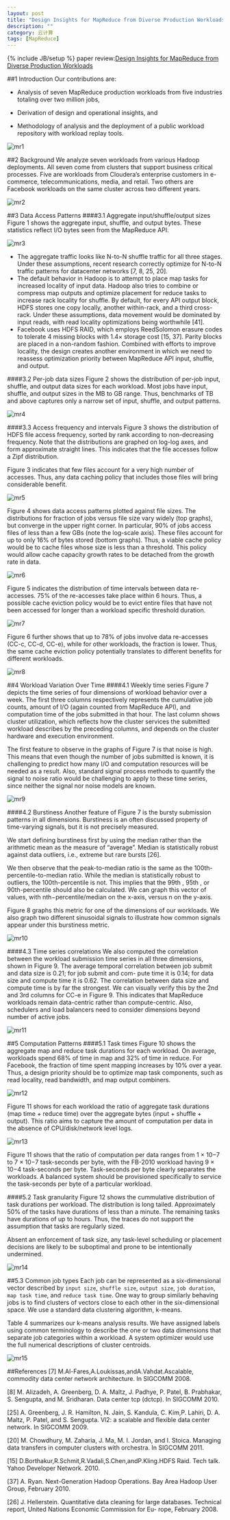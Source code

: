 ```yaml
---
layout: post
title: "Design Insights for MapReduce from Diverse Production Workloads"
description: ""
category: 云计算
tags: [MapReduce]
---
```

{% include JB/setup %}
paper review:[Design Insights for MapReduce from Diverse Production Workloads
](http://www.eecs.berkeley.edu/Pubs/TechRpts/2012/EECS-2012-17.pdf)

<!--break-->
##1 Introduction
Our contributions are:


* Analysis of seven MapReduce production workloads from five industries totaling over two million jobs,

* Derivation of design and operational insights, and

* Methodology of analysis and the deployment of a public workload repository with workload replay tools.
![mr1](/assets/2013-08-18-design-insights-for-mapreduce/mr1.png)

##2 Background
We analyze seven workloads from various Hadoop deployments. All seven come from clusters that support business critical processes. Five are workloads from Cloudera’s enterprise customers in e-commerce, telecommunications, media, and retail. Two others are Facebook workloads on the same cluster across two different years.

![mr2](/assets/2013-08-18-design-insights-for-mapreduce/mr2.png)

##3 Data Access Patterns
####3.1 Aggregate input/shuffle/output sizes
Figure 1 shows the aggregate input, shuffle, and output bytes. These statistics reflect I/O bytes seen from the MapReduce API.

![mr3](/assets/2013-08-18-design-insights-for-mapreduce/mr3.png)

* The aggregate traffic looks like N-to-N shuffle traffic for all three stages. Under these assumptions, recent research correctly optimize for N-to-N traffic patterns for datacenter networks [7, 8, 25, 20].
* The default behavior in Hadoop is to attempt to place map tasks for increased locality of input data. Hadoop also tries to combine or compress map outputs and optimize placement for reduce tasks to increase rack locality for shuffle. By default, for every API output block, HDFS stores one copy locally, another within-rack, and a third cross-rack. Under these assumptions, data movement would be dominated by input reads, with read locality optimizations being worthwhile [41]. 
* Facebook uses HDFS RAID, which employs ReedSolomon erasure codes to tolerate 4 missing blocks with 1.4× storage cost [15, 37]. Parity blocks are placed in a non-random fashion. Combined with efforts to improve locality, the design creates another environment in which we need to reassess optimization priority between MapReduce API input, shuffle, and output.

####3.2 Per-job data sizes
Figure 2 shows the distribution of per-job input, shuffle, and output data sizes for each workload. Most jobs have input, shuffle, and output sizes in the MB to GB range. Thus, benchmarks of TB and above captures only a narrow set of input, shuffle, and output patterns.

![mr4](/assets/2013-08-18-design-insights-for-mapreduce/mr4.png)

####3.3 Access frequency and intervals
Figure 3 shows the distribution of HDFS file access frequency, sorted by rank according to non-decreasing frequency. Note that the distributions are graphed on log-log axes, and form approximate straight lines. This indicates that the file accesses follow a Zipf distribution. 

Figure 3 indicates that few files account for a very high number of accesses. Thus, any data caching policy that includes those files will bring considerable benefit.

![mr5](/assets/2013-08-18-design-insights-for-mapreduce/mr5.png)

Figure 4 shows data access patterns plotted against file sizes. The distributions for fraction of jobs versus file size vary widely (top graphs), but converge in the upper right corner. In particular, 90% of jobs access files of less than a few GBs (note the log-scale axis). These files account for up to only 16% of bytes stored (bottom graphs). Thus, a viable cache policy would be to cache files whose size is less than a threshold. This policy would allow cache capacity growth rates to be detached from the growth rate in data.

![mr6](/assets/2013-08-18-design-insights-for-mapreduce/mr6.png)

Figure 5 indicates the distribution of time intervals between data re-accesses. 75% of the re-accesses take place within 6 hours. Thus, a possible cache eviction policy would be to evict entire files that have not been accessed for longer than a workload specific threshold duration.

![mr7](/assets/2013-08-18-design-insights-for-mapreduce/mr7.png)

Figure 6 further shows that up to 78% of jobs involve data re-accesses (CC-c, CC-d, CC-e), while for other workloads, the fraction is lower. Thus, the same cache eviction policy potentially translates to different benefits for different workloads.

![mr8](/assets/2013-08-18-design-insights-for-mapreduce/mr8.png)

##4 Workload Variation Over Time
####4.1 Weekly time series
Figure 7 depicts the time series of four dimensions of workload behavior over a week. The first three columns respectively represents the cumulative job counts, amount of I/O (again counted from MapReduce API), and computation time of the jobs submitted in that hour. The last column shows cluster utilization, which reflects how the cluster services the submitted workload describes by the preceding columns, and depends on the cluster hardware and execution environment.

The first feature to observe in the graphs of Figure 7 is that noise is high. This means that even though the number of jobs submitted is known, it is challenging to predict how many I/O and computation resources will be needed as a result. Also, standard signal process methods to quantify the signal to noise ratio would be challenging to apply to these time series, since neither the signal nor noise models are known.

![mr9](/assets/2013-08-18-design-insights-for-mapreduce/mr9.png)

####4.2 Burstiness
Another feature of Figure 7 is the bursty submission patterns in all dimensions. Burstiness is an often discussed property of time-varying signals, but it is not precisely measured.

We start defining burstiness first by using the median rather than the arithmetic mean as the measure of “average”. Median is statistically robust against data outliers, i.e., extreme but rare bursts [26].

We then observe that the peak-to-median ratio is the same as the 100th-percentile-to-median ratio. While the median is statistically robust to outliers, the 100th-percentile is not. This implies that the 99th , 95th , or 90th-percentile should also be calculated. We can graph this vector of values, with nth−percentile/median on the x-axis, versus n on the  y-axis.

Figure 8 graphs this metric for one of the dimensions of our workloads. We also graph two different sinusoidal signals to illustrate how common signals appear under this burstiness metric.

![mr10](/assets/2013-08-18-design-insights-for-mapreduce/mr10.png)

####4.3 Time series correlations
We also computed the correlation between the workload submission time series in all three dimensions, shown in Figure 9. The average temporal correlation between job submit and data size is 0.21; for job submit and com- pute time it is 0.14; for data size and compute time it is 0.62. The correlation between data size and compute time is by far the strongest. We can visually verify this by the 2nd and 3rd columns for CC-e in Figure 9. This indicates that MapReduce workloads remain data-centric rather than compute-centric. Also, schedulers and load balancers need to consider dimensions beyond number of active jobs.

![mr11](/assets/2013-08-18-design-insights-for-mapreduce/mr11.png)

##5 Computation Patterns
####5.1 Task times
Figure 10 shows the aggregate map and reduce task durations for each workload. On average, workloads spend 68% of time in map and 32% of time in reduce. For Facebook, the fraction of time spent mapping increases by 10% over a year. Thus, a design priority should be to optimize map task components, such as read locality, read bandwidth, and map output combiners.

![mr12](/assets/2013-08-18-design-insights-for-mapreduce/mr12.png)

Figure 11 shows for each workload the ratio of aggregate task durations (map time + reduce time) over the aggregate bytes (input + shuffle + output). This ratio aims to capture the amount of computation per data in the absence of CPU/disk/network level logs. 

![mr13](/assets/2013-08-18-design-insights-for-mapreduce/mr13.png)

Figure 11 shows that the ratio of computation per data ranges from 1 × 10−7 to 7 × 10−7 task-seconds per byte, with the FB-2010 workload having 9 × 10−4 task-seconds per byte. Task-seconds per byte clearly separates the workloads. A balanced system should be provisioned specifically to service the task-seconds per byte of a particular workload.

####5.2 Task granularity
Figure 12 shows the cummulative distribution of task durations per workload. The distribution is long tailed. Approximately 50% of the tasks have durations of less than a minute. The remaining tasks have durations of up to hours. Thus, the traces do not support the assumption that tasks are regularly sized.
Absent an enforcement of task size, any task-level scheduling or placement decisions are likely to be suboptimal and prone to be intentionally undermined. 

![mr14](/assets/2013-08-18-design-insights-for-mapreduce/mr14.png)

##5.3 Common job types
Each job can be represented as a six-dimensional vector described by `input size`, `shuffle size`, `output size`, `job duration`, `map task time`, and `reduce task time`. One way to group similarly behaving jobs is to find clusters of vectors close to each other in the six-dimensional space. We use a standard data clustering algorithm, k-means.

Table 4 summarizes our k-means analysis results. We have assigned labels using common terminology to describe the one or two data dimensions that separate job categories within a workload. A system optimizer would use the full numerical descriptions of cluster centroids.

![mr15](/assets/2013-08-18-design-insights-for-mapreduce/mr15.png)


##References
[7] M.Al-Fares,A.Loukissas,andA.Vahdat.Ascalable, commodity data center network architecture. In SIGCOMM 2008.

[8] M. Alizadeh, A. Greenberg, D. A. Maltz, J. Padhye, P. Patel, B. Prabhakar, S. Sengupta, and M. Sridharan. Data center tcp (dctcp). In SIGCOMM 2010.

[25] A. Greenberg, J. R. Hamilton, N. Jain, S. Kandula, C. Kim,P. Lahiri, D. A. Maltz, P. Patel, and S. Sengupta. Vl2: a scalable and flexible data center network. In SIGCOMM 2009.

[20] M. Chowdhury, M. Zaharia, J. Ma, M. I. Jordan, and I. Stoica. Managing data transfers in computer clusters with orchestra. In SIGCOMM 2011.

[15] D.Borthakur,R.Schmit,R.Vadali,S.Chen,andP.Kling.HDFS Raid. Tech talk. Yahoo Developer Network. 2010.

[37] A. Ryan. Next-Generation Hadoop Operations. Bay Area Hadoop User Group, February 2010.

[26] J. Hellerstein. Quantitative data cleaning for large databases. Technical report, United Nations Economic Commission for Eu-rope, February 2008.